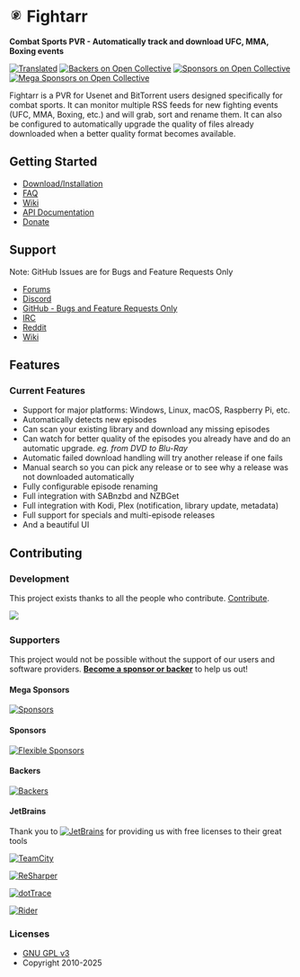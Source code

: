 # <img width="24px" src="./Logo/256.png" alt="Fightarr"></img> Fightarr

**Combat Sports PVR - Automatically track and download UFC, MMA, Boxing events**

[![Translated](https://translate.servarr.com/widget/servarr/fightarr/svg-badge.svg)](https://translate.servarr.com/engage/servarr/)
[![Backers on Open Collective](https://opencollective.com/Fightarr/backers/badge.svg)](#backers)
[![Sponsors on Open Collective](https://opencollective.com/Fightarr/sponsors/badge.svg)](#sponsors)
[![Mega Sponsors on Open Collective](https://opencollective.com/Fightarr/megasponsors/badge.svg)](#mega-sponsors)

Fightarr is a PVR for Usenet and BitTorrent users designed specifically for combat sports. It can monitor multiple RSS feeds for new fighting events (UFC, MMA, Boxing, etc.) and will grab, sort and rename them. It can also be configured to automatically upgrade the quality of files already downloaded when a better quality format becomes available.

## Getting Started

- [Download/Installation](https://fightarr.tv/#downloads-v3)
- [FAQ](https://wiki.servarr.com/fightarr/faq)
- [Wiki](https://wiki.servarr.com/Fightarr)
- [API Documentation](https://fightarr.tv/docs/api)
- [Donate](https://fightarr.tv/donate)

## Support

Note: GitHub Issues are for Bugs and Feature Requests Only

- [Forums](https://forums.fightarr.tv/)
- [Discord](https://discord.gg/M6BvZn5)
- [GitHub - Bugs and Feature Requests Only](https://github.com/Fightarr/Fightarr/issues)
- [IRC](https://web.libera.chat/?channels=#fightarr)
- [Reddit](https://www.reddit.com/r/fightarr)
- [Wiki](https://wiki.servarr.com/fightarr)

## Features

### Current Features

- Support for major platforms: Windows, Linux, macOS, Raspberry Pi, etc.
- Automatically detects new episodes
- Can scan your existing library and download any missing episodes
- Can watch for better quality of the episodes you already have and do an automatic upgrade. _eg. from DVD to Blu-Ray_
- Automatic failed download handling will try another release if one fails
- Manual search so you can pick any release or to see why a release was not downloaded automatically
- Fully configurable episode renaming
- Full integration with SABnzbd and NZBGet
- Full integration with Kodi, Plex (notification, library update, metadata)
- Full support for specials and multi-episode releases
- And a beautiful UI

## Contributing

### Development

This project exists thanks to all the people who contribute. [Contribute](CONTRIBUTING.md).

<a href="https://github.com/Fightarr/Fightarr/graphs/contributors"><img src="https://opencollective.com/Fightarr/contributors.svg?width=890&button=false" /></a>

### Supporters

This project would not be possible without the support of our users and software providers.
[**Become a sponsor or backer**](https://opencollective.com/fightarr) to help us out!

#### Mega Sponsors

[![Sponsors](https://opencollective.com/fightarr/tiers/mega-sponsor.svg?width=890)](https://opencollective.com/fightarr/contribute/mega-sponsor-21443/checkout)

#### Sponsors

[![Flexible Sponsors](https://opencollective.com/fightarr/sponsors.svg?width=890)](https://opencollective.com/fightarr/contribute/sponsor-21457/checkout)

#### Backers

[![Backers](https://opencollective.com/fightarr/backers.svg?width=890)](https://opencollective.com/fightarr/contribute/backer-21442/checkout)

#### JetBrains

Thank you to [<img src="https://resources.jetbrains.com/storage/products/company/brand/logos/jetbrains.png" alt="JetBrains" width="96">](http://www.jetbrains.com/) for providing us with free licenses to their great tools

[<img src="https://resources.jetbrains.com/storage/products/company/brand/logos/TeamCity.png" alt="TeamCity" width="64">](http://www.jetbrains.com/teamcity/)

[<img src="https://resources.jetbrains.com/storage/products/company/brand/logos/ReSharper.png" alt="ReSharper" width="64">](http://www.jetbrains.com/resharper/)

[<img src="https://resources.jetbrains.com/storage/products/company/brand/logos/dotTrace.png" alt="dotTrace" width="64">](http://www.jetbrains.com/dottrace/)

[<img src="https://resources.jetbrains.com/storage/products/company/brand/logos/Rider.png" alt="Rider" width="64">](http://www.jetbrains.com/rider/)

### Licenses

- [GNU GPL v3](http://www.gnu.org/licenses/gpl.html)
- Copyright 2010-2025
